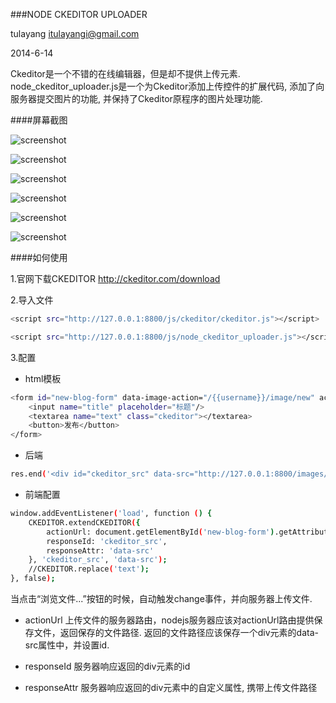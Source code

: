 ###NODE CKEDITOR UPLOADER

tulayang
itulayangi@gmail.com

2014-6-14

Ckeditor是一个不错的在线编辑器，但是却不提供上传元素.
node_ckeditor_uploader.js是一个为Ckeditor添加上传控件的扩展代码, 添加了向服务器提交图片的功能, 并保持了Ckeditor原程序的图片处理功能.

####屏幕截图

![screenshot](http://d2.freep.cn/3tb_140614203123qmef533354.png)

![screenshot](http://d2.freep.cn/3tb_140614203123al07533354.png)

![screenshot](http://d3.freep.cn/3tb_140614203123ln1a533354.png)

![screenshot](http://d3.freep.cn/3tb_1406142031231dpc533354.png)

![screenshot](http://d2.freep.cn/3tb_140614203124xfvu533354.png)

![screenshot](http://d3.freep.cn/3tb_140614203124e07n533354.png)

####如何使用

1.官网下载CKEDITOR http://ckeditor.com/download

2.导入文件

```sh
<script src="http://127.0.0.1:8800/js/ckeditor/ckeditor.js"></script>
```
```sh
<script src="http://127.0.0.1:8800/js/node_ckeditor_uploader.js"></script>
```

3.配置

* html模板
```sh
<form id="new-blog-form" data-image-action="/{{username}}/image/new" action="/{{username}}/blog/new" method="post">
    <input name="title" placeholder="标题"/>
    <textarea name="text" class="ckeditor"></textarea>
    <button>发布</button>
</form>
```

* 后端
```sh
res.end('<div id="ckeditor_src" data-src="http://127.0.0.1:8800/images/lili/0f72277c698b97476c98e15f8c4665bd.jpg"></div>');
```

* 前端配置
```sh
window.addEventListener('load', function () {
    CKEDITOR.extendCKEDITOR({
        actionUrl: document.getElementById('new-blog-form').getAttribute('data-image-action'),
        responseId: 'ckeditor_src',
        responseAttr: 'data-src'
    }, 'ckeditor_src', 'data-src');
    //CKEDITOR.replace('text');
}, false);
```

当点击“浏览文件...”按钮的时候，自动触发change事件，并向服务器上传文件.

* actionUrl 上传文件的服务器路由，nodejs服务器应该对actionUrl路由提供保存文件，返回保存的文件路径.
返回的文件路径应该保存一个div元素的data-src属性中，并设置id.

* responseId 服务器响应返回的div元素的id

* responseAttr 服务器响应返回的div元素中的自定义属性, 携带上传文件路径
